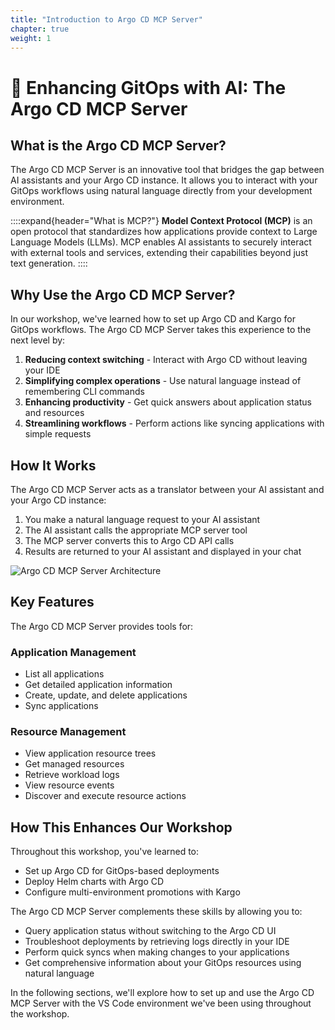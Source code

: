 ```yaml
---
title: "Introduction to Argo CD MCP Server"
chapter: true
weight: 1
---
```


# 🤖 Enhancing GitOps with AI: The Argo CD MCP Server

## What is the Argo CD MCP Server?

The Argo CD MCP Server is an innovative tool that bridges the gap between AI assistants and your Argo CD instance. It allows you to interact with your GitOps workflows using natural language directly from your development environment.

::::expand{header="What is MCP?"}
**Model Context Protocol (MCP)** is an open protocol that standardizes how applications provide context to Large Language Models (LLMs). MCP enables AI assistants to securely interact with external tools and services, extending their capabilities beyond just text generation.
::::

## Why Use the Argo CD MCP Server?

In our workshop, we've learned how to set up Argo CD and Kargo for GitOps workflows. The Argo CD MCP Server takes this experience to the next level by:

1. **Reducing context switching** - Interact with Argo CD without leaving your IDE
2. **Simplifying complex operations** - Use natural language instead of remembering CLI commands
3. **Enhancing productivity** - Get quick answers about application status and resources
4. **Streamlining workflows** - Perform actions like syncing applications with simple requests

## How It Works

The Argo CD MCP Server acts as a translator between your AI assistant and your Argo CD instance:

1. You make a natural language request to your AI assistant
2. The AI assistant calls the appropriate MCP server tool
3. The MCP server converts this to Argo CD API calls
4. Results are returned to your AI assistant and displayed in your chat

![Argo CD MCP Server Architecture](/images/argocd-mcp-architecture.png)

## Key Features

The Argo CD MCP Server provides tools for:

### Application Management
- List all applications
- Get detailed application information
- Create, update, and delete applications
- Sync applications

### Resource Management
- View application resource trees
- Get managed resources
- Retrieve workload logs
- View resource events
- Discover and execute resource actions

## How This Enhances Our Workshop

Throughout this workshop, you've learned to:
- Set up Argo CD for GitOps-based deployments
- Deploy Helm charts with Argo CD
- Configure multi-environment promotions with Kargo

The Argo CD MCP Server complements these skills by allowing you to:
- Query application status without switching to the Argo CD UI
- Troubleshoot deployments by retrieving logs directly in your IDE
- Perform quick syncs when making changes to your applications
- Get comprehensive information about your GitOps resources using natural language

In the following sections, we'll explore how to set up and use the Argo CD MCP Server with the VS Code environment we've been using throughout the workshop.

